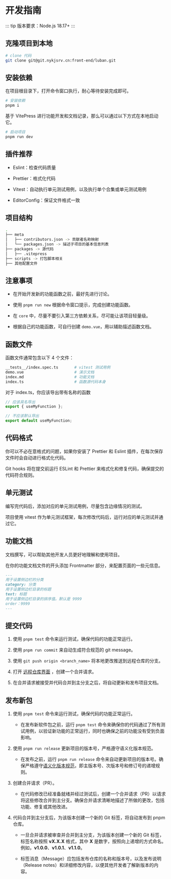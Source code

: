 # 开发指南

::: tip
版本要求：Node.js 18.17+
:::

## 克隆项目到本地

```sh
# clone 代码
git clone git@git.nykjsrv.cn:front-end/luban.git

```

## 安装依赖

在项目根目录下，打开命令窗口执行，耐心等待安装完成即可。

```sh
# 安装依赖
pnpm i
```

基于 VitePress 进行功能开发和文档记录，那么可以通过以下方式在本地启动它。

```sh
# 启动项目
pnpm run dev
```

## 插件推荐

- Eslint：检查代码质量

- Prettier：格式化代码

- Vitest：自动执行单元测试用例，以及执行单个合集或单元测试用例

- EditorConfig：保证文件格式一致

## 项目结构

```sh
.
├── meta
│   ├── contributors.json -> 贡献者名称映射
│   └── packages.json -> 描述子项目的基本信息列表
├── packages -> 源代码
│   ├── .vitepress
├── scripts -> 打包脚本相关
├── 其他配置文件
```

## 注意事项

- 在开始开发新的功能函数之前，最好先进行讨论。

- 使用 `pnpm run new` 根据命令窗口提示，完成创建功能函数。

- 在 `core` 中，尽量不要引入第三方依赖关系，尽可能让该项目轻量级。

- 根据自己的功能函数，可自行创建 `demo.vue`，用以辅助描述函数文档。

## 函数文件

函数文件通常包含以下 4 个文件：

```bash
__tests__/index.spec.ts       # vitest 测试用例
demo.vue                      # 演示文档
index.md                      # 功能文档
index.ts                      # 函数源代码本身
```

对于 index.ts，你应该导出带有名称的函数

```ts
// 应该具名导出
export { useMyFunction };

// 不应该默认导出
export default useMyFunction;
```

## 代码格式

你可以不必在意格式的问题，如果你安装了 Prettier 和 Eslint 插件，在每次保存文件时会自动进行格式化代码。

Git hooks 将在提交前运行 ESLint 和 Prettier 来格式化和修复代码，确保提交的代码符合规则。

## 单元测试

编写完代码后，添加对应的单元测试用例，尽量包含边缘情况的测试。

项目使用 vitest 作为单元测试框架，每次修改代码后，运行对应的单元测试并通过它。

## 功能文档

文档撰写，可以帮助其他开发人员更好地理解和使用项目。

在你的功能文档文件的开头添加 Frontmatter 部分，来配置页面的一些元信息。

```md
---
用于设置侧边栏的分类
category: 分类
用于设置侧边栏目录的标题
text: 标题
用于设置侧边栏目录的排序值。默认是 9999
order：9999
---
```

## 提交代码

1. 使用 `pnpm test` 命令来运行测试，确保代码的功能正常运行。

2. 使用 `pnpm run commit` 来自动生成符合规范的 git message。

3. 使用 `git push origin <branch_name>` 将本地更改推送到远程仓库的分支。

4. 打开 [远程仓库界面](https://git.nykjsrv.cn/front-end/luban) ，创建一个合并请求。

5. 在合并请求被接受并代码合并到主分支之后，将自动更新和发布项目文档。

## 发布新包

1. 使用 `pnpm test` 命令来运行测试，确保代码的功能正常运行。

   - 在发布新软件包之前，运行 `pnpm test` 命令来确保你的代码通过了所有测试用例，以验证新功能的正常运行，同时也确保之前的功能没有受到负面影响。

2. 使用 `pnpm run release` 更新项目的版本号，严格遵守语义化版本规范。

   - 在发布之前，运行 `pnpm run release` 命令来自动更新项目的版本号。确保严格遵守[语义化版本规范](https://semver.org/lang/zh-CN/)，即主版本号、次版本号和修订号的递增规则。

3. 创建合并请求（PR）。

   - 在代码修改已经准备就绪并经过测试后，创建一个合并请求（PR）以请求将这些修改合并到主分支。确保合并请求清晰地描述了所做的更改，包括功能、修复或其他改进。

4. 代码合并到主分支后，为该版本创建一个新的 Git 标签，将自动发布到 pnpm 仓库。

   - 一旦合并请求被审查并合并到主分支，为该版本创建一个新的 Git 标签，标签名称按照 **vX.X.X** 格式，其中 **X** 是数字，按照向上递增的方式命名。例如，**v1.0.0**、**v1.0.1**、**v1.1.0**。

   - 标签消息（Message）应包括发布仓库的名称和版本号，以及发布说明（Release notes）和详细修改内容，以便其他开发者了解新版本的内容。
